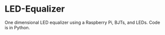 # LED-Equalizer

One dimensional LED equalizer using a Raspberry Pi, BJTs, and LEDs. Code is in Python.
